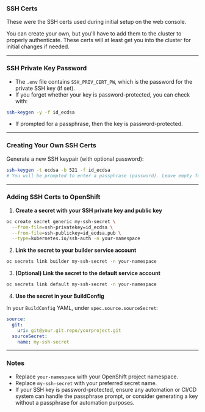 ### SSH Certs 
These were the SSH certs used during initial setup on the web console. 

You can create your own, but you'll have to add them to the cluster to properly authenticate. These certs will at least get you into the cluster for initial changes if needed.

---

### SSH Private Key Password
- The `.env` file contains `SSH_PRIV_CERT_PW`, which is the password for the private SSH key (if set).
- If you forget whether your key is password-protected, you can check with:

```bash
ssh-keygen -y -f id_ecdsa
```
- If prompted for a passphrase, then the key is password-protected.

---

### Creating Your Own SSH Certs

Generate a new SSH keypair (with optional password):

```bash
ssh-keygen -t ecdsa -b 521 -f id_ecdsa
# You will be prompted to enter a passphrase (password). Leave empty for no password.
```

---

### Adding SSH Certs to OpenShift

1. **Create a secret with your SSH private key and public key**

```bash
oc create secret generic my-ssh-secret \
  --from-file=ssh-privatekey=id_ecdsa \
  --from-file=ssh-publickey=id_ecdsa.pub \
  --type=kubernetes.io/ssh-auth -n your-namespace
```

2. **Link the secret to your builder service account**

```bash
oc secrets link builder my-ssh-secret -n your-namespace
```

3. **(Optional) Link the secret to the default service account**

```bash
oc secrets link default my-ssh-secret -n your-namespace
```

4. **Use the secret in your BuildConfig**

In your `BuildConfig` YAML, under `spec.source.sourceSecret`:

```yaml
source:
  git:
    uri: git@your.git.repo/yourproject.git
  sourceSecret:
    name: my-ssh-secret
```

---

### Notes
- Replace `your-namespace` with your OpenShift project namespace.
- Replace `my-ssh-secret` with your preferred secret name.
- If your SSH key is password-protected, ensure any automation or CI/CD system can handle the passphrase prompt, or consider generating a key without a passphrase for automation purposes.
